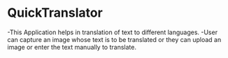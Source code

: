 # QuickTranslator
-This Application helps in translation of text to different languages. 
-User can capture an image whose text is to be translated or they can upload an image or enter the text manually to translate.

